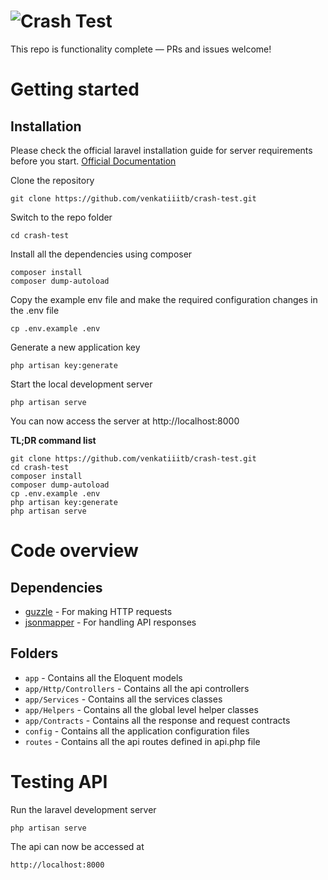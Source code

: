 # ![Crash Test](logo.png)

This repo is functionality complete — PRs and issues welcome!

# Getting started

## Installation

Please check the official laravel installation guide for server requirements before you start. [Official Documentation](https://laravel.com/docs/5.8/installation#installation)


Clone the repository

    git clone https://github.com/venkatiiitb/crash-test.git
    
Switch to the repo folder

    cd crash-test

Install all the dependencies using composer

    composer install
    composer dump-autoload
    
Copy the example env file and make the required configuration changes in the .env file

    cp .env.example .env

Generate a new application key

    php artisan key:generate
    
Start the local development server

    php artisan serve

You can now access the server at http://localhost:8000

**TL;DR command list**

    git clone https://github.com/venkatiiitb/crash-test.git
    cd crash-test
    composer install
    composer dump-autoload
    cp .env.example .env
    php artisan key:generate
    php artisan serve
    
# Code overview

## Dependencies

- [guzzle](https://github.com/guzzle/guzzle) - For making HTTP requests
- [jsonmapper](https://github.com/cweiske/jsonmapper) - For handling API responses

## Folders

- `app` - Contains all the Eloquent models
- `app/Http/Controllers` - Contains all the api controllers
- `app/Services` - Contains all the services classes
- `app/Helpers` - Contains all the global level helper classes
- `app/Contracts` - Contains all the response and request contracts
- `config` - Contains all the application configuration files
- `routes` - Contains all the api routes defined in api.php file

# Testing API

Run the laravel development server

    php artisan serve

The api can now be accessed at

    http://localhost:8000
